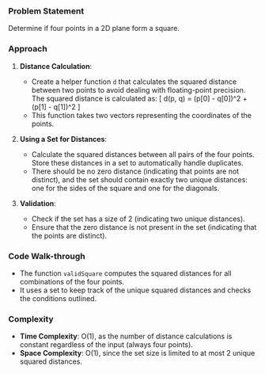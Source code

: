 ### Problem Statement
Determine if four points in a 2D plane form a square.

### Approach
1. **Distance Calculation**:
   - Create a helper function `d` that calculates the squared distance between two points to avoid dealing with floating-point precision. The squared distance is calculated as:
     \[
     d(p, q) = (p[0] - q[0])^2 + (p[1] - q[1])^2
     \]
   - This function takes two vectors representing the coordinates of the points.

2. **Using a Set for Distances**:
   - Calculate the squared distances between all pairs of the four points. Store these distances in a set to automatically handle duplicates.
   - There should be no zero distance (indicating that points are not distinct), and the set should contain exactly two unique distances: one for the sides of the square and one for the diagonals.

3. **Validation**:
   - Check if the set has a size of 2 (indicating two unique distances).
   - Ensure that the zero distance is not present in the set (indicating that the points are distinct).

### Code Walk-through
- The function `validSquare` computes the squared distances for all combinations of the four points.
- It uses a set to keep track of the unique squared distances and checks the conditions outlined.

### Complexity
- **Time Complexity**: O(1), as the number of distance calculations is constant regardless of the input (always four points).
- **Space Complexity**: O(1), since the set size is limited to at most 2 unique squared distances.
